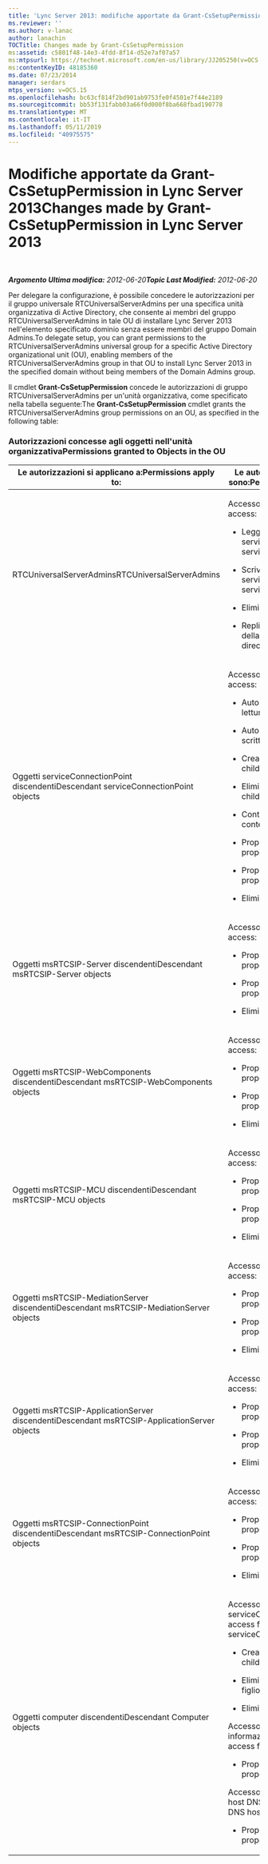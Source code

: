 ```yaml
---
title: 'Lync Server 2013: modifiche apportate da Grant-CsSetupPermission'
ms.reviewer: ''
ms.author: v-lanac
author: lanachin
TOCTitle: Changes made by Grant-CsSetupPermission
ms:assetid: c5801f48-14e3-4fdd-8f14-d52e7af07a57
ms:mtpsurl: https://technet.microsoft.com/en-us/library/JJ205250(v=OCS.15)
ms:contentKeyID: 48185360
ms.date: 07/23/2014
manager: serdars
mtps_version: v=OCS.15
ms.openlocfilehash: bc63cf814f2bd901ab9753fe0f4501e7f44e2189
ms.sourcegitcommit: bb53f131fabb03a66f0d000f8ba668fbad190778
ms.translationtype: MT
ms.contentlocale: it-IT
ms.lasthandoff: 05/11/2019
ms.locfileid: "40975575"
---
```

<div data-xmlns="http://www.w3.org/1999/xhtml">

<div class="topic" data-xmlns="http://www.w3.org/1999/xhtml" data-msxsl="urn:schemas-microsoft-com:xslt" data-cs="http://msdn.microsoft.com/en-us/">

<div data-asp="http://msdn2.microsoft.com/asp">

# <a name="changes-made-by-grant-cssetuppermission-in-lync-server-2013"></a><span data-ttu-id="cdd01-102">Modifiche apportate da Grant-CsSetupPermission in Lync Server 2013</span><span class="sxs-lookup"><span data-stu-id="cdd01-102">Changes made by Grant-CsSetupPermission in Lync Server 2013</span></span>

</div>

<div id="mainSection">

<div id="mainBody">

<span> </span>

<span data-ttu-id="cdd01-103">_**Argomento Ultima modifica:** 2012-06-20_</span><span class="sxs-lookup"><span data-stu-id="cdd01-103">_**Topic Last Modified:** 2012-06-20_</span></span>

<span data-ttu-id="cdd01-104">Per delegare la configurazione, è possibile concedere le autorizzazioni per il gruppo universale RTCUniversalServerAdmins per una specifica unità organizzativa di Active Directory, che consente ai membri del gruppo RTCUniversalServerAdmins in tale OU di installare Lync Server 2013 nell'elemento specificato dominio senza essere membri del gruppo Domain Admins.</span><span class="sxs-lookup"><span data-stu-id="cdd01-104">To delegate setup, you can grant permissions to the RTCUniversalServerAdmins universal group for a specific Active Directory organizational unit (OU), enabling members of the RTCUniversalServerAdmins group in that OU to install Lync Server 2013 in the specified domain without being members of the Domain Admins group.</span></span>

<span data-ttu-id="cdd01-105">Il cmdlet **Grant-CsSetupPermission** concede le autorizzazioni di gruppo RTCUniversalServerAdmins per un'unità organizzativa, come specificato nella tabella seguente:</span><span class="sxs-lookup"><span data-stu-id="cdd01-105">The **Grant-CsSetupPermission** cmdlet grants the RTCUniversalServerAdmins group permissions on an OU, as specified in the following table:</span></span>

### <a name="permissions-granted-to-objects-in-the-ou"></a><span data-ttu-id="cdd01-106">Autorizzazioni concesse agli oggetti nell'unità organizzativa</span><span class="sxs-lookup"><span data-stu-id="cdd01-106">Permissions granted to Objects in the OU</span></span>

<table>
<colgroup>
<col style="width: 50%" />
<col style="width: 50%" />
</colgroup>
<thead>
<tr class="header">
<th><span data-ttu-id="cdd01-107">Le autorizzazioni si applicano a:</span><span class="sxs-lookup"><span data-stu-id="cdd01-107">Permissions apply to:</span></span></th>
<th><span data-ttu-id="cdd01-108">Le autorizzazioni concesse sono:</span><span class="sxs-lookup"><span data-stu-id="cdd01-108">Permissions granted are:</span></span></th>
</tr>
</thead>
<tbody>
<tr class="odd">
<td><p><span data-ttu-id="cdd01-109">RTCUniversalServerAdmins</span><span class="sxs-lookup"><span data-stu-id="cdd01-109">RTCUniversalServerAdmins</span></span></p></td>
<td><p><span data-ttu-id="cdd01-110">Accesso speciale:</span><span class="sxs-lookup"><span data-stu-id="cdd01-110">Special access:</span></span></p>
<ul>
<li><p><span data-ttu-id="cdd01-111">Leggere servicePrincipalName</span><span class="sxs-lookup"><span data-stu-id="cdd01-111">Read servicePrincipalName</span></span></p></li>
<li><p><span data-ttu-id="cdd01-112">Scrivere servicePrincipalName</span><span class="sxs-lookup"><span data-stu-id="cdd01-112">Write servicePrincipalName</span></span></p></li>
<li><p><span data-ttu-id="cdd01-113">Elimina albero</span><span class="sxs-lookup"><span data-stu-id="cdd01-113">Delete tree</span></span></p></li>
<li><p><span data-ttu-id="cdd01-114">Replica delle modifiche della directory</span><span class="sxs-lookup"><span data-stu-id="cdd01-114">Replicating directory changes</span></span></p></li>
</ul></td>
</tr>
<tr class="even">
<td><p><span data-ttu-id="cdd01-115">Oggetti serviceConnectionPoint discendenti</span><span class="sxs-lookup"><span data-stu-id="cdd01-115">Descendant serviceConnectionPoint objects</span></span></p></td>
<td><p><span data-ttu-id="cdd01-116">Accesso speciale:</span><span class="sxs-lookup"><span data-stu-id="cdd01-116">Special access:</span></span></p>
<ul>
<li><p><span data-ttu-id="cdd01-117">Autorizzazioni di lettura</span><span class="sxs-lookup"><span data-stu-id="cdd01-117">Read permissions</span></span></p></li>
<li><p><span data-ttu-id="cdd01-118">Autorizzazioni di scrittura</span><span class="sxs-lookup"><span data-stu-id="cdd01-118">Write permissions</span></span></p></li>
<li><p><span data-ttu-id="cdd01-119">Creare un bambino</span><span class="sxs-lookup"><span data-stu-id="cdd01-119">Create child</span></span></p></li>
<li><p><span data-ttu-id="cdd01-120">Eliminare il bambino</span><span class="sxs-lookup"><span data-stu-id="cdd01-120">Delete child</span></span></p></li>
<li><p><span data-ttu-id="cdd01-121">Contenuto dell'elenco</span><span class="sxs-lookup"><span data-stu-id="cdd01-121">List contents</span></span></p></li>
<li><p><span data-ttu-id="cdd01-122">Proprietà Write</span><span class="sxs-lookup"><span data-stu-id="cdd01-122">Write property</span></span></p></li>
<li><p><span data-ttu-id="cdd01-123">Proprietà Read</span><span class="sxs-lookup"><span data-stu-id="cdd01-123">Read property</span></span></p></li>
<li><p><span data-ttu-id="cdd01-124">Elimina albero</span><span class="sxs-lookup"><span data-stu-id="cdd01-124">Delete tree</span></span></p></li>
</ul></td>
</tr>
<tr class="odd">
<td><p><span data-ttu-id="cdd01-125">Oggetti msRTCSIP-Server discendenti</span><span class="sxs-lookup"><span data-stu-id="cdd01-125">Descendant msRTCSIP-Server objects</span></span></p></td>
<td><p><span data-ttu-id="cdd01-126">Accesso speciale:</span><span class="sxs-lookup"><span data-stu-id="cdd01-126">Special access:</span></span></p>
<ul>
<li><p><span data-ttu-id="cdd01-127">Proprietà Write</span><span class="sxs-lookup"><span data-stu-id="cdd01-127">Write property</span></span></p></li>
<li><p><span data-ttu-id="cdd01-128">Proprietà Read</span><span class="sxs-lookup"><span data-stu-id="cdd01-128">Read property</span></span></p></li>
<li><p><span data-ttu-id="cdd01-129">Elimina albero</span><span class="sxs-lookup"><span data-stu-id="cdd01-129">Delete tree</span></span></p></li>
</ul></td>
</tr>
<tr class="even">
<td><p><span data-ttu-id="cdd01-130">Oggetti msRTCSIP-WebComponents discendenti</span><span class="sxs-lookup"><span data-stu-id="cdd01-130">Descendant msRTCSIP-WebComponents objects</span></span></p></td>
<td><p><span data-ttu-id="cdd01-131">Accesso speciale:</span><span class="sxs-lookup"><span data-stu-id="cdd01-131">Special access:</span></span></p>
<ul>
<li><p><span data-ttu-id="cdd01-132">Proprietà Write</span><span class="sxs-lookup"><span data-stu-id="cdd01-132">Write property</span></span></p></li>
<li><p><span data-ttu-id="cdd01-133">Proprietà Read</span><span class="sxs-lookup"><span data-stu-id="cdd01-133">Read property</span></span></p></li>
<li><p><span data-ttu-id="cdd01-134">Elimina albero</span><span class="sxs-lookup"><span data-stu-id="cdd01-134">Delete tree</span></span></p></li>
</ul></td>
</tr>
<tr class="odd">
<td><p><span data-ttu-id="cdd01-135">Oggetti msRTCSIP-MCU discendenti</span><span class="sxs-lookup"><span data-stu-id="cdd01-135">Descendant msRTCSIP-MCU objects</span></span></p></td>
<td><p><span data-ttu-id="cdd01-136">Accesso speciale:</span><span class="sxs-lookup"><span data-stu-id="cdd01-136">Special access:</span></span></p>
<ul>
<li><p><span data-ttu-id="cdd01-137">Proprietà Write</span><span class="sxs-lookup"><span data-stu-id="cdd01-137">Write property</span></span></p></li>
<li><p><span data-ttu-id="cdd01-138">Proprietà Read</span><span class="sxs-lookup"><span data-stu-id="cdd01-138">Read property</span></span></p></li>
<li><p><span data-ttu-id="cdd01-139">Elimina albero</span><span class="sxs-lookup"><span data-stu-id="cdd01-139">Delete tree</span></span></p></li>
</ul></td>
</tr>
<tr class="even">
<td><p><span data-ttu-id="cdd01-140">Oggetti msRTCSIP-MediationServer discendenti</span><span class="sxs-lookup"><span data-stu-id="cdd01-140">Descendant msRTCSIP-MediationServer objects</span></span></p></td>
<td><p><span data-ttu-id="cdd01-141">Accesso speciale:</span><span class="sxs-lookup"><span data-stu-id="cdd01-141">Special access:</span></span></p>
<ul>
<li><p><span data-ttu-id="cdd01-142">Proprietà Write</span><span class="sxs-lookup"><span data-stu-id="cdd01-142">Write property</span></span></p></li>
<li><p><span data-ttu-id="cdd01-143">Proprietà Read</span><span class="sxs-lookup"><span data-stu-id="cdd01-143">Read property</span></span></p></li>
<li><p><span data-ttu-id="cdd01-144">Elimina albero</span><span class="sxs-lookup"><span data-stu-id="cdd01-144">Delete tree</span></span></p></li>
</ul></td>
</tr>
<tr class="odd">
<td><p><span data-ttu-id="cdd01-145">Oggetti msRTCSIP-ApplicationServer discendenti</span><span class="sxs-lookup"><span data-stu-id="cdd01-145">Descendant msRTCSIP-ApplicationServer objects</span></span></p></td>
<td><p><span data-ttu-id="cdd01-146">Accesso speciale:</span><span class="sxs-lookup"><span data-stu-id="cdd01-146">Special access:</span></span></p>
<ul>
<li><p><span data-ttu-id="cdd01-147">Proprietà Write</span><span class="sxs-lookup"><span data-stu-id="cdd01-147">Write property</span></span></p></li>
<li><p><span data-ttu-id="cdd01-148">Proprietà Read</span><span class="sxs-lookup"><span data-stu-id="cdd01-148">Read property</span></span></p></li>
<li><p><span data-ttu-id="cdd01-149">Elimina albero</span><span class="sxs-lookup"><span data-stu-id="cdd01-149">Delete tree</span></span></p></li>
</ul></td>
</tr>
<tr class="even">
<td><p><span data-ttu-id="cdd01-150">Oggetti msRTCSIP-ConnectionPoint discendenti</span><span class="sxs-lookup"><span data-stu-id="cdd01-150">Descendant msRTCSIP-ConnectionPoint objects</span></span></p></td>
<td><p><span data-ttu-id="cdd01-151">Accesso speciale:</span><span class="sxs-lookup"><span data-stu-id="cdd01-151">Special access:</span></span></p>
<ul>
<li><p><span data-ttu-id="cdd01-152">Proprietà Write</span><span class="sxs-lookup"><span data-stu-id="cdd01-152">Write property</span></span></p></li>
<li><p><span data-ttu-id="cdd01-153">Proprietà Read</span><span class="sxs-lookup"><span data-stu-id="cdd01-153">Read property</span></span></p></li>
<li><p><span data-ttu-id="cdd01-154">Elimina albero</span><span class="sxs-lookup"><span data-stu-id="cdd01-154">Delete tree</span></span></p></li>
</ul></td>
</tr>
<tr class="odd">
<td><p><span data-ttu-id="cdd01-155">Oggetti computer discendenti</span><span class="sxs-lookup"><span data-stu-id="cdd01-155">Descendant Computer objects</span></span></p></td>
<td><p><span data-ttu-id="cdd01-156">Accesso speciale per serviceConnectionPoint:</span><span class="sxs-lookup"><span data-stu-id="cdd01-156">Special access for serviceConnectionPoint:</span></span></p>
<ul>
<li><p><span data-ttu-id="cdd01-157">Creare oggetti figlio</span><span class="sxs-lookup"><span data-stu-id="cdd01-157">Create child objects</span></span></p></li>
<li><p><span data-ttu-id="cdd01-158">Eliminare oggetti figlio</span><span class="sxs-lookup"><span data-stu-id="cdd01-158">Delete child objects</span></span></p></li>
<li><p><span data-ttu-id="cdd01-159">Elimina albero</span><span class="sxs-lookup"><span data-stu-id="cdd01-159">Delete tree</span></span></p></li>
</ul>
<p><span data-ttu-id="cdd01-160">Accesso speciale per informazioni pubbliche:</span><span class="sxs-lookup"><span data-stu-id="cdd01-160">Special access for public information:</span></span></p>
<ul>
<li><p><span data-ttu-id="cdd01-161">Proprietà Read</span><span class="sxs-lookup"><span data-stu-id="cdd01-161">Read property</span></span></p></li>
</ul>
<p><span data-ttu-id="cdd01-162">Accesso speciale per il nome host DNS:</span><span class="sxs-lookup"><span data-stu-id="cdd01-162">Special access for DNS host name:</span></span></p>
<ul>
<li><p><span data-ttu-id="cdd01-163">Proprietà Read</span><span class="sxs-lookup"><span data-stu-id="cdd01-163">Read property</span></span></p></li>
</ul></td>
</tr>
</tbody>
</table>


</div>

<span> </span>

</div>

</div>

</div>

